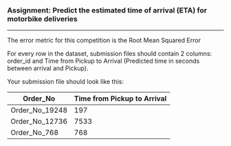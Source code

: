 ### Assignment: Predict the estimated time of arrival (ETA) for motorbike deliveries 
---
The error metric for this competition is the Root Mean Squared Error  

For every row in the dataset, submission files should contain 2 columns: order_id and Time from Pickup to Arrival (Predicted time in seconds between arrival and Pickup).  

Your submission file should look like this:  

| Order_No        | Time from Pickup to Arrival  |
| --------------- |------------------------------|
| Order_No_19248  |                          197 |
| Order_No_12736  |                         7533 |
| Order_No_768    |                          768 |
